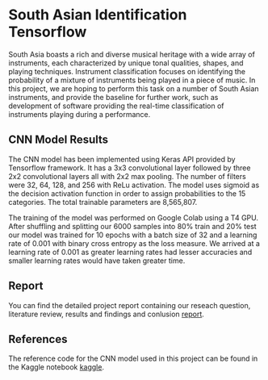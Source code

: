 # South Asian Identification Tensorflow
South Asia boasts a rich and diverse musical heritage with a wide array of instruments, each characterized by unique tonal qualities, shapes, and
playing techniques. Instrument classification focuses on identifying the probability of a mixture of instruments being played in a piece of music. In this project, we are hoping to perform this task on a number of South Asian instruments, and provide the baseline for further work, such as development of software providing the real-time classification of instruments playing during a performance.

## CNN Model Results
The CNN model has been implemented using Keras API provided by Tensorflow framework. It has a 3x3 convolutional layer followed by three 2x2 convolutional layers all with 2x2 max pooling. The number of filters were 32, 64, 128, and 256 with ReLu activation. The model uses sigmoid as the decision activation function in order to assign probabilities to the 15 categories. The total trainable parameters are 8,565,807.

The training of the model was performed on Google Colab using a T4 GPU. After shuffling and splitting our 6000 samples into 80% train and 20% test our model was
trained for 10 epochs with a batch size of 32 and a learning rate of 0.001 with binary cross entropy as the loss measure. We arrived at a learning rate of 0.001 as greater learning rates had lesser accuracies and smaller learning rates would have taken greater time.

## Report
You can find the detailed project report containing our reseach question, literature review, results and findings and conlusion [report](https://github.com/saadabdulhakimqureshi/South-Asian-Identification-Tensorflow/blob/main/Report.pdf).

## References
The reference code for the CNN model used in this project can be found in the Kaggle notebook [kaggle](https://www.kaggle.com/code/siddhantojha17/musical-instruments-classification-cnn/notebook).
